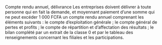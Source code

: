 Compte rendu annuel, délivrance
Les entreprises doivent délivrer à toute personne qui en fait la demande, et moyennant paiement d’une somme qui ne peut excéder 1 000 FCFA un compte rendu annuel comprenant les éléments suivants :
le compte d’exploitation générale ;
le compte général de pertes et profits ;
le compte de répartition et d’affectation des résultats ;
le bilan complété par un extrait de la classe 0 et par le tableau des renseignements concernant les filiales et les participations.